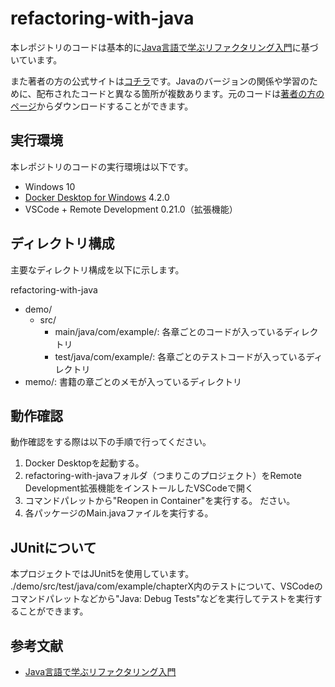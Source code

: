 # refactoring-with-java

本レポジトリのコードは基本的に[Java言語で学ぶリファクタリング入門](https://www.amazon.co.jp/Java%E8%A8%80%E8%AA%9E%E3%81%A7%E5%AD%A6%E3%81%B6%E3%83%AA%E3%83%95%E3%82%A1%E3%82%AF%E3%82%BF%E3%83%AA%E3%83%B3%E3%82%B0%E5%85%A5%E9%96%80-%E7%B5%90%E5%9F%8E-%E6%B5%A9-ebook/dp/B00I8AT1EU/ref=sr_1_1?__mk_ja_JP=%E3%82%AB%E3%82%BF%E3%82%AB%E3%83%8A&crid=3AWP7TEPZ9LMT&keywords=%E3%83%AA%E3%83%95%E3%82%A1%E3%82%AF%E3%82%BF%E3%83%AA%E3%83%B3%E3%82%B0+java&qid=1641202421&sprefix=%E3%83%AA%E3%83%95%E3%82%A1%E3%82%AF%E3%82%BF%E3%83%AA%E3%83%B3%E3%82%B0+ja%2Caps%2C178&sr=8-1)に基づいています。

また著者の方の公式サイトは[コチラ](https://www.hyuki.com/)です。Javaのバージョンの関係や学習のために、配布されたコードと異なる箇所が複数あります。元のコードは[著者の方のページ](https://www.hyuki.com/ref/#download)からダウンロードすることができます。


## 実行環境

本レポジトリのコードの実行環境は以下です。

- Windows 10
- [Docker Desktop for Windows](https://www.docker.com/products/docker-desktop) 4.2.0
- VSCode + Remote Development 0.21.0（拡張機能）

## ディレクトリ構成

主要なディレクトリ構成を以下に示します。

refactoring-with-java
- demo/
  - src/
    - main/java/com/example/: 各章ごとのコードが入っているディレクトリ
    - test/java/com/example/: 各章ごとのテストコードが入っているディレクトリ
- memo/: 書籍の章ごとのメモが入っているディレクトリ

## 動作確認

動作確認をする際は以下の手順で行ってください。

1. Docker Desktopを起動する。
2. refactoring-with-javaフォルダ（つまりこのプロジェクト）をRemote Development拡張機能をインストールしたVSCodeで開く
3. コマンドパレットから"Reopen in Container"を実行する。
ださい。
4. 各パッケージのMain.javaファイルを実行する。

## JUnitについて
本プロジェクトではJUnit5を使用しています。
./demo/src/test/java/com/example/chapterX内のテストについて、VSCodeのコマンドパレットなどから"Java: Debug Tests"などを実行してテストを実行することができます。

## 参考文献
- [Java言語で学ぶリファクタリング入門](https://www.amazon.co.jp/Java%E8%A8%80%E8%AA%9E%E3%81%A7%E5%AD%A6%E3%81%B6%E3%83%AA%E3%83%95%E3%82%A1%E3%82%AF%E3%82%BF%E3%83%AA%E3%83%B3%E3%82%B0%E5%85%A5%E9%96%80-%E7%B5%90%E5%9F%8E-%E6%B5%A9-ebook/dp/B00I8AT1EU/ref=sr_1_1?__mk_ja_JP=%E3%82%AB%E3%82%BF%E3%82%AB%E3%83%8A&crid=3AWP7TEPZ9LMT&keywords=%E3%83%AA%E3%83%95%E3%82%A1%E3%82%AF%E3%82%BF%E3%83%AA%E3%83%B3%E3%82%B0+java&qid=1641202421&sprefix=%E3%83%AA%E3%83%95%E3%82%A1%E3%82%AF%E3%82%BF%E3%83%AA%E3%83%B3%E3%82%B0+ja%2Caps%2C178&sr=8-1)
